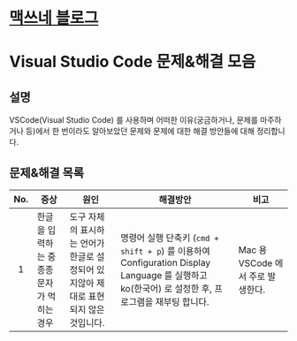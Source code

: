 # [맥쓰네 블로그](/ "https://home-max.github.io")

# Visual Studio Code 문제&해결 모음
## 설명
VSCode(Visual Studio Code) 를 사용하며 어떠한 이유(궁금하거나, 문제를 마주하거나 등)에서 한 번이라도 알아보았던 문제와 문제에 대한 해결 방안들에 대해 정리합니다.

## 문제&해결 목록

| No. | 증상 | 원인 | 해결방안 | 비고 |
| :---: | --- | --- | --- | --- |
| 1 | 한글을 입력하는 중 종종 문자가 먹히는 경우 | 도구 자체의 표시하는 언어가 한글로 설정되어 있지않아 제대로 표현되지 않은 것입니다. | 명령어 실행 단축키 (`cmd + shift + p`) 를 이용하여 Configuration Display Language 를 실행하고 ko(한국어) 로 설정한 후, 프로그램을 재부팅 합니다. | Mac 용 VSCode 에서 주로 발생한다. |
